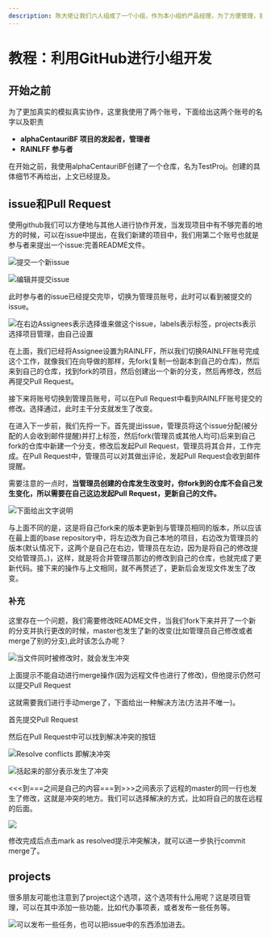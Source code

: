 ```yaml
---
description: 陈大佬让我们六人组成了一个小组，作为本小组的产品经理，为了方便管理，我们将尝试使用Github工作。也是为了以后的工作积累经验，诸君，共勉。
---
```


# 教程：利用GitHub进行小组开发

## 开始之前

为了更加真实的模拟真实协作，这里我使用了两个账号，下面给出这两个账号的名字以及职责

* **alphaCentauriBF   项目的发起者，管理者**
* **RAINLFF                 参与者**

在开始之前，我使用alphaCentauriBF创建了一个仓库，名为TestProj。创建的具体细节不再给出，上文已经提及。

## issue和Pull Request

使用github我们可以方便地与其他人进行协作开发，当发现项目中有不够完善的地方的时候，可以在issue中提出，在我们新建的项目中，我们用第二个账号也就是参与者来提出一个issue:完善README文件。



![&#x63D0;&#x4EA4;&#x4E00;&#x4E2A;&#x65B0;issue](.gitbook/assets/image%20%289%29.png)

![&#x7F16;&#x8F91;&#x5E76;&#x63D0;&#x4EA4;issue](.gitbook/assets/image.png)

此时参与者的issue已经提交完毕，切换为管理员账号，此时可以看到被提交的issue。

![&#x5728;&#x53F3;&#x8FB9;Assignees&#x8868;&#x793A;&#x9009;&#x62E9;&#x8C01;&#x6765;&#x505A;&#x8FD9;&#x4E2A;issue&#xFF0C;labels&#x8868;&#x793A;&#x6807;&#x7B7E;&#xFF0C;projects&#x8868;&#x793A;&#x9009;&#x62E9;&#x9879;&#x76EE;&#x7BA1;&#x7406;&#xFF0C;&#x7531;&#x81EA;&#x5DF1;&#x8BBE;&#x7F6E;](.gitbook/assets/image%20%2833%29.png)

在上面，我们已经将Assignee设置为RAINLFF，所以我们切换RAINLFF账号完成这个工作，就像我们在向导做的那样，先fork\(复制一份副本到自己的仓库\)，然后来到自己的仓库，找到fork的项目，然后创建出一个新的分支，然后再修改，然后再提交Pull Request。

接下来将账号切换到管理员账号，可以在Pull Request中看到RAINLFF账号提交的修改。选择通过，此时主干分支就发生了改变。

在进入下一步前，我们先捋一下。首先提出issue，管理员将这个issue分配\(被分配的人会收到邮件提醒\)并打上标签，然后fork\(管理员或其他人均可\)后来到自己fork的仓库中新建一个分支，修改后发起Pull Request，管理员将其合并，工作完成。在Pull Request中，管理员可以对其做出评论，发起Pull Request会收到邮件提醒。

需要注意的一点时，**当管理员创建的仓库发生改变时，你fork到的仓库不会自己发生变化，所以需要在自己这边发起Pull Request，更新自己的文件。**

![&#x4E0B;&#x9762;&#x7ED9;&#x51FA;&#x6587;&#x5B57;&#x8BF4;&#x660E;](.gitbook/assets/image%20%2810%29.png)

与上面不同的是，这是将自己fork来的版本更新到与管理员相同的版本，所以应该在最上面的base repository中，将左边改为自己本地的项目，右边改为管理员的版本\(默认情况下，这两个是自己在右边，管理员在左边，因为是将自己的修改提交给管理员。\)，这样，就是将合并管理员那边的修改到自己的仓库，也就完成了更新代码。接下来的操作与上文相同，就不再赘述了，更新后会发现文件发生了改变。

### **补充**

这里存在一个问题，我们需要修改README文件，当我们fork下来并开了一个新的分支并执行更改的时候，master也发生了新的改变\(比如管理员自己修改或者merge了别的分支\),此时该怎么办呢？

![&#x5F53;&#x6587;&#x4EF6;&#x540C;&#x65F6;&#x88AB;&#x4FEE;&#x6539;&#x65F6;&#xFF0C;&#x5C31;&#x4F1A;&#x53D1;&#x751F;&#x51B2;&#x7A81;](.gitbook/assets/image%20%2824%29.png)

上面提示不能自动进行merge操作\(因为远程文件也进行了修改\)，但他提示仍然可以提交Pull Request

这就需要我们进行手动merge了，下面给出一种解决方法\(方法并不唯一\)。

首先提交Pull Request

然后在Pull Request中可以找到解决冲突的按钮

![Resolve conflicts &#x5373;&#x89E3;&#x51B3;&#x51B2;&#x7A81;](.gitbook/assets/image%20%285%29.png)

![&#x62EC;&#x8D77;&#x6765;&#x7684;&#x90E8;&#x5206;&#x8868;&#x793A;&#x53D1;&#x751F;&#x4E86;&#x51B2;&#x7A81;](.gitbook/assets/image%20%2830%29.png)



&lt;&lt;&lt;到===之间是自己的内容===到&gt;&gt;&gt;之间表示了远程的master的同一行也发生了修改，这就是冲突的地方。我们可以选择解决的方式，比如将自己的放在远程的后面。

![](.gitbook/assets/image%20%286%29.png)

修改完成后点击mark as resolved提示冲突解决，就可以进一步执行commit merge了。

## projects

很多朋友可能也注意到了project这个选项，这个选项有什么用呢？这是项目管理，可以在其中添加一些功能，比如代办事项表，或者发布一些任务等。

![&#x53EF;&#x4EE5;&#x53D1;&#x5E03;&#x4E00;&#x4E9B;&#x4EFB;&#x52A1;&#xFF0C;&#x4E5F;&#x53EF;&#x4EE5;&#x628A;issue&#x4E2D;&#x7684;&#x4E1C;&#x897F;&#x6DFB;&#x52A0;&#x8FDB;&#x53BB;&#x3002;](.gitbook/assets/image%20%2825%29.png)



